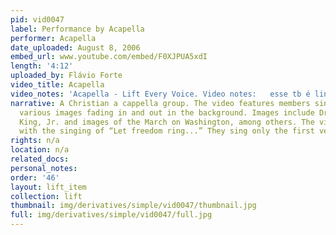 ```yaml
---
pid: vid0047
label: Performance by Acapella
performer: Acapella
date_uploaded: August 8, 2006
embed_url: www.youtube.com/embed/F0XJPUA5xdI
length: '4:12'
uploaded_by: Flávio Forte
video_title: Acapella
video_notes: 'Acapella - Lift Every Voice. Video notes:   esse tb é lindo...'
narrative: A Christian a cappella group. The video features members singing, with
  various images fading in and out in the background. Images include Dr. Martin Luther
  King, Jr. and images of the March on Washington, among others. The video concludes
  with the singing of “Let freedom ring...” They sing only the first verse.
rights: n/a
location: n/a
related_docs: 
personal_notes: 
order: '46'
layout: lift_item
collection: lift
thumbnail: img/derivatives/simple/vid0047/thumbnail.jpg
full: img/derivatives/simple/vid0047/full.jpg
---
```

